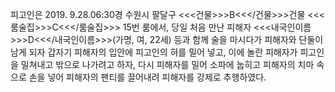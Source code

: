 피고인은 2019. 9.28.06:30경 수원시 팔달구 <<<건물>>>B<<</건물>>>건물 <<<룸술집>>>C<<</룸술집>>> 15번 룸에서, 당일 처음 만난 피해자 <<<내국인이름>>>D<<</내국인이름>>>(가명, 여, 22세) 등과 함께 술을 마시다가 피해자와 단둘이 남게 되자 갑자기 피해자의 입안에 피고인의 혀를 밀어 넣고, 이에 놀란 피해자가 피고인을 밀쳐내고 밖으로 나가려고 하자, 다시 피해자를 밀어 소파에 눕히고 피해자의 치마 속으로 손을 넣어 피해자의 팬티를 끌어내려 피해자를 강제로 추행하였다.